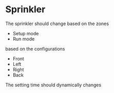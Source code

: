 # Sprinkler
The sprinkler should change based on the zones

- Setup mode 
- Run mode

based on the configurations

-  Front
- Left
- Right
- Back

The setting time should dynamically changes
